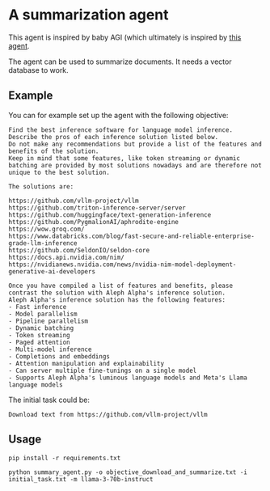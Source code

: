 # A summarization agent

This agent is inspired by baby AGI (which ultimately is inspired by [this agent](https://yoheinakajima.com/task-driven-autonomous-agent-utilizing-gpt-4-pinecone-and-langchain-for-diverse-applications/).

The agent can be used to summarize documents. It needs a vector database to work.

## Example

You can for example set up the agent with the following objective:

```
Find the best inference software for language model inference.
Describe the pros of each inference solution listed below.
Do not make any recommendations but provide a list of the features and benefits of the solution.
Keep in mind that some features, like token streaming or dynamic batching are provided by most solutions nowadays and are therefore not
unique to the best solution.

The solutions are:

https://github.com/vllm-project/vllm
https://github.com/triton-inference-server/server
https://github.com/huggingface/text-generation-inference
https://github.com/PygmalionAI/aphrodite-engine
https://wow.groq.com/
https://www.databricks.com/blog/fast-secure-and-reliable-enterprise-grade-llm-inference
https://github.com/SeldonIO/seldon-core
https://docs.api.nvidia.com/nim/
https://nvidianews.nvidia.com/news/nvidia-nim-model-deployment-generative-ai-developers

Once you have compiled a list of features and benefits, please contrast the solution with Aleph Alpha's inference solution.
Aleph Alpha's inference solution has the following features:
- Fast inference
- Model parallelism
- Pipeline parallelism
- Dynamic batching
- Token streaming
- Paged attention
- Multi-model inference
- Completions and embeddings
- Attention manipulation and explainability
- Can server multiple fine-tunings on a single model
- Supports Aleph Alpha's luminous language models and Meta's Llama language models
```

The initial task could be:

```
Download text from https://github.com/vllm-project/vllm
```

## Usage

`pip install -r requirements.txt`

`python summary_agent.py -o objective_download_and_summarize.txt -i initial_task.txt -m llama-3-70b-instruct`